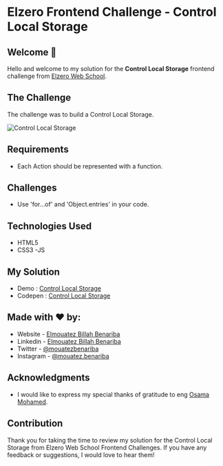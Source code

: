 # Elzero Frontend Challenge - Control Local Storage

## Welcome 👋

Hello and welcome to my solution for the **Control Local Storage** frontend challenge from [Elzero Web School](https://elzero.org/category/challenges/front-end-challenges/).

## The Challenge

The challenge was to build a Control Local Storage.

![Control Local Storage](https://elzero.org/wp-content/uploads/2020/05/localstorage-control.gif)

## Requirements

- Each Action should be represented with a function.

## Challenges

- Use 'for...of' and 'Object.entries' in your code.

## Technologies Used

- HTML5
- CSS3
  -JS

## My Solution

- Demo : [Control Local Storage](https://mouatezbenariba.github.io/Elzero-Frontend-Challenges/control-local-storage)
- Codepen : [Control Local Storage](https://codepen.io/mouatezbenariba/pen/abQyZaj)

## Made with ❤ by:

- Website - [Elmouatez Billah Benariba](https://www.mouatezbenariba.me/)
- Linkedin - [Elmouatez Billah Benariba](https://www.linkedin.com/in/mouatezbenariba/)
- Twitter - [@mouatezbenariba](https://twitter.com/mouatezbenariba)
- Instagram - [@mouatez.benariba](https://www.instagram.com/mouatez.benariba/)

## Acknowledgments

- I would like to express my special thanks of gratitude to eng [Osama Mohamed](https://github.com/OsamaElzero).

## Contribution

Thank you for taking the time to review my solution for the Control Local Storage from Elzero Web School Frontend Challenges. If you have any feedback or suggestions, I would love to hear them!
